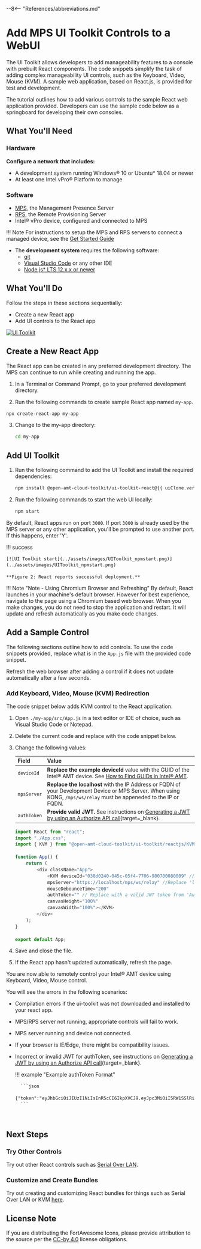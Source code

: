 --8<-- "References/abbreviations.md"
# Add MPS UI Toolkit Controls to a WebUI

The UI Toolkit allows developers to add manageability features to a console with prebuilt React components. The code snippets simplify the task of adding complex manageability UI controls, such as the Keyboard, Video, Mouse (KVM). A sample web application, based on React.js, is provided for test and development. 

The tutorial outlines how to add various controls to the sample React web application provided. Developers can use the sample code below as a springboard for developing their own consoles.

## What You'll Need

### Hardware

**Configure a network that includes:**

- A development system running Windows® 10 or Ubuntu* 18.04 or newer
- At least one Intel vPro® Platform to manage

### Software

- [MPS](https://github.com/open-amt-cloud-toolkit/MPS), the Management Presence Server
- [RPS](https://github.com/open-amt-cloud-toolkit/RCS), the Remote Provisioning Server
- Intel&reg; vPro device, configured and connected to MPS

!!! Note
    For instructions to setup the MPS and RPS servers to connect a managed device, see the [Get Started Guide](../GetStarted/prerequisites.md)

- The **development system** requires the following software:
    - [git](https://git-scm.com/)
    - [Visual Studio Code](https://code.visualstudio.com/) or any other IDE
    - [Node.js* LTS 12.x.x or newer](https://nodejs.org/)
  

## What You'll Do
Follow the steps in these sections sequentially: 

- Create a new React app
- Add UI controls to the React app


[![UI Toolkit](../assets/images/HelloWorld.png)](../assets/images/HelloWorld.png)

## Create a New React App

The React app can be created in any preferred development directory. The MPS can continue to run while creating and running the app.

1. In a Terminal or Command Prompt, go to your preferred development directory. 

2. Run the following commands to create sample React app named `my-app`.

  ``` bash
  npx create-react-app my-app
  ```
3. Change to the my-app directory:
   ``` bash
   cd my-app
   ```
## Add UI Toolkit

1. Run the following command to add the UI Toolkit and install the required dependencies:

    ``` bash
    npm install @open-amt-cloud-toolkit/ui-toolkit-react@{{ uiClone.version }}
    ```

2. Run the following commands to start the web UI locally:

    ``` bash
    npm start
    ```

By default, React apps run on port `3000`. If port `3000` is already used by the MPS server or any other application, you'll be prompted to use another port. If this happens, enter 'Y'.

!!! success

    [![UI Toolkit start](../assets/images/UIToolkit_npmstart.png)](../assets/images/UIToolkit_npmstart.png)

    **Figure 2: React reports successful deployment.**

!!! Note "Note - Using Chromium Browser and Refreshing"
    By default, React launches in your machine's default browser. However for best experience, navigate to the page using a Chromium based web browser.
    When you make changes, you do not need to stop the application and restart. It will update and refresh automatically as you make code changes.


## Add a Sample Control
The following sections outline how to add controls. To use the code snippets provided, replace what is in the `App.js` file with the provided code snippet.

Refresh the web browser after adding a control if it does not update automatically after a few seconds.

### Add Keyboard, Video, Mouse (KVM) Redirection 

The code snippet below adds KVM control to the React application. 

1. Open `./my-app/src/App.js` in a text editor or IDE of choice, such as Visual Studio Code or Notepad.

2. Delete the current code and replace with the code snippet below.

3. Change the following values:

    | Field       |  Value   |
    | :----------- | :-------------- |
    | `deviceId` | **Replace the example deviceId** value with the GUID of the Intel® AMT device.  See [How to Find GUIDs in Intel® AMT](../Reference/guids.md). |
    | `mpsServer` | **Replace the localhost** with the IP Address or FQDN of your Development Device or MPS Server. When using KONG, `/mps/ws/relay` must be appeneded to the IP or FQDN. |
    | `authToken` | **Provide valid JWT.** See instructions on [Generating a JWT by using an Authorize API call](../apiTutorial/#generate-a-jwt){target=_blank}. |


    ``` javascript hl_lines="8 9 11"
    import React from "react";
    import "./App.css";
    import { KVM } from "@open-amt-cloud-toolkit/ui-toolkit/reactjs/KVM";

    function App() {
        return (
            <div className="App">
                <KVM deviceId="038d0240-045c-05f4-7706-980700080009" //Replace with AMT Device GUID
                mpsServer="https://localhost/mps/ws/relay" //Replace 'localhost' with Development System or MPS Server IP Address
                mouseDebounceTime="200"
                authToken="" // Replace with a valid JWT token from 'Authorize' API Method
                canvasHeight="100%"
                canvasWidth="100%"></KVM>
            </div>
        );
    }

    export default App;
    ```


4. Save and close the file.

5. If the React app hasn't updated automatically, refresh the page.


You are now able to remotely control your Intel® AMT device using Keyboard, Video, Mouse control.


You will see the errors in the following scenarios:

- Compilation errors if the ui-toolkit was not downloaded and installed to your react app.
- MPS/RPS server not running, appropriate controls will fail to work.
- MPS server running and device not connected.
- If your browser is IE/Edge, there might be compatibility issues.
- Incorrect or invalid JWT for authToken, see instructions on [Generating a JWT by using an Authorize API call](../apiTutorial/#generate-a-jwt){target=_blank}.
    
    !!! example "Example authToken Format"

        ```json
        {"token":"eyJhbGciOiJIUzI1NiIsInR5cCI6IkpXVCJ9.eyJpc3MiOiI5RW1SSlRiSWlJYjRiSWVTc21nY1dJanJSNkh5RVRxYyIsImV4cCI6MTYyMDE2OTg2NH0.GUib9sq0RWRLqJ7JpNNlj2AluuROLICCfdZaQzyWy90"}
        ```

<br>

## Next Steps

### Try Other Controls

Try out other React controls such as [Serial Over LAN](../Reference/UIToolkit/Controls/serialOverLANControl.md).

### Customize and Create Bundles

Try out creating and customizing React bundles for things such as Serial Over LAN or KVM [here](../Reference/UIToolkit/Bundles/kvmReact.md).


## License Note

If you are distributing the FortAwesome Icons, please provide attribution to the source per the [CC-by 4.0](https://creativecommons.org/licenses/by/4.0/deed.ast) license obligations.
